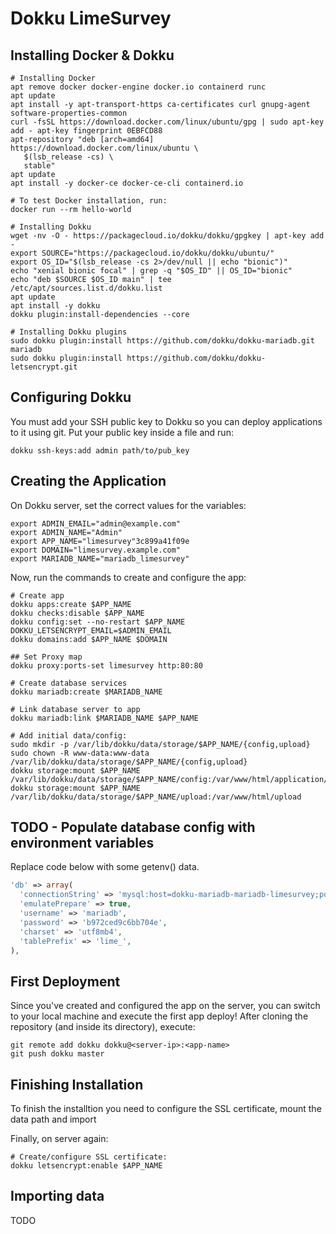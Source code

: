 # Dokku LimeSurvey

## Installing Docker & Dokku

```shell
# Installing Docker
apt remove docker docker-engine docker.io containerd runc
apt update
apt install -y apt-transport-https ca-certificates curl gnupg-agent software-properties-common
curl -fsSL https://download.docker.com/linux/ubuntu/gpg | sudo apt-key add - apt-key fingerprint 0EBFCD88
apt-repository "deb [arch=amd64] https://download.docker.com/linux/ubuntu \
   $(lsb_release -cs) \
   stable"
apt update
apt install -y docker-ce docker-ce-cli containerd.io

# To test Docker installation, run:
docker run --rm hello-world

# Installing Dokku
wget -nv -O - https://packagecloud.io/dokku/dokku/gpgkey | apt-key add -
export SOURCE="https://packagecloud.io/dokku/dokku/ubuntu/"
export OS_ID="$(lsb_release -cs 2>/dev/null || echo "bionic")"
echo "xenial bionic focal" | grep -q "$OS_ID" || OS_ID="bionic"
echo "deb $SOURCE $OS_ID main" | tee /etc/apt/sources.list.d/dokku.list
apt update
apt install -y dokku
dokku plugin:install-dependencies --core

# Installing Dokku plugins
sudo dokku plugin:install https://github.com/dokku/dokku-mariadb.git mariadb
sudo dokku plugin:install https://github.com/dokku/dokku-letsencrypt.git
```

## Configuring Dokku

You must add your SSH public key to Dokku so you can deploy applications to it
using git. Put your public key inside a file and run:

```shell
dokku ssh-keys:add admin path/to/pub_key
```

## Creating the Application

On Dokku server, set the correct values for the variables:

```shell
export ADMIN_EMAIL="admin@example.com"
export ADMIN_NAME="Admin"
export APP_NAME="limesurvey"3c899a41f09e
export DOMAIN="limesurvey.example.com"
export MARIADB_NAME="mariadb_limesurvey"
```

Now, run the commands to create and configure the app:

```shell
# Create app
dokku apps:create $APP_NAME
dokku checks:disable $APP_NAME
dokku config:set --no-restart $APP_NAME DOKKU_LETSENCRYPT_EMAIL=$ADMIN_EMAIL
dokku domains:add $APP_NAME $DOMAIN

## Set Proxy map
dokku proxy:ports-set limesurvey http:80:80

# Create database services
dokku mariadb:create $MARIADB_NAME

# Link database server to app
dokku mariadb:link $MARIADB_NAME $APP_NAME

# Add initial data/config:
sudo mkdir -p /var/lib/dokku/data/storage/$APP_NAME/{config,upload}
sudo chown -R www-data:www-data /var/lib/dokku/data/storage/$APP_NAME/{config,upload}
dokku storage:mount $APP_NAME /var/lib/dokku/data/storage/$APP_NAME/config:/var/www/html/application/config
dokku storage:mount $APP_NAME /var/lib/dokku/data/storage/$APP_NAME/upload:/var/www/html/upload
```
## TODO - Populate database config with environment variables

Replace code below with some getenv() data.
```php
'db' => array(
  'connectionString' => 'mysql:host=dokku-mariadb-mariadb-limesurvey;port=3306;dbname=mariadb_limesurvey;',
  'emulatePrepare' => true,
  'username' => 'mariadb',
  'password' => 'b972ced9c6bb704e',
  'charset' => 'utf8mb4',
  'tablePrefix' => 'lime_',
),
```

## First Deployment

Since you've created and configured the app on the server, you can switch to
your local machine and execute the first app deploy! After cloning the
repository (and inside its directory), execute:

```shell
git remote add dokku dokku@<server-ip>:<app-name>
git push dokku master
```

## Finishing Installation

To finish the installtion you need to configure the SSL certificate, mount the
data path and import

Finally, on server again:

```shell
# Create/configure SSL certificate:
dokku letsencrypt:enable $APP_NAME
```

## Importing data

TODO
